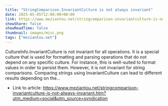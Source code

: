 ```yaml
---
title: "StringComparison.InvariantCulture is not always invariant"
date: 2025-05-05T12:00:00+00:00
link: https://www.meziantou.net/stringcomparison-invariantculture-is-not-always-invariant.htm?utm_medium=social&utm_source=syndication
showShare: false
showReadTime: false
thumbnail: images/misc.png
tags: ["meziantou.net"]
---
```

CultureInfo.InvariantCulture is not invariant for all operations. It is a special culture that is used for formatting and parsing operations that do not depend on any specific culture. For instance, this is well-suited to format values in order to persist them. However, it is not invariant for string comparisons. Comparing strings using InvariantCulture can lead to different results depending on the…

- Link to article: https://www.meziantou.net/stringcomparison-invariantculture-is-not-always-invariant.htm?utm_medium=social&utm_source=syndication